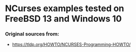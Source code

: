 # NCurses examples tested on FreeBSD 13 and Windows 10

### Original sources from:
   * https://tldp.org/HOWTO/NCURSES-Programming-HOWTO/
